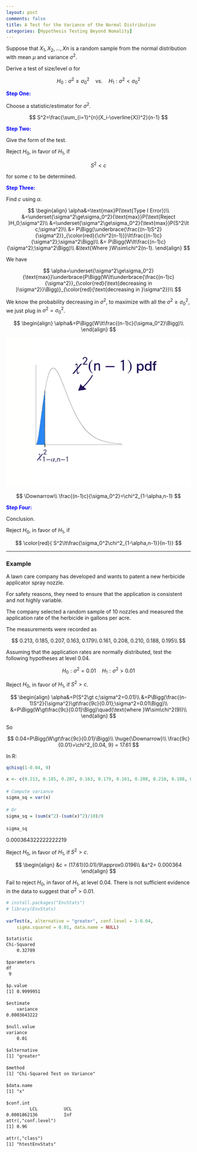 ```yaml
---
layout: post
comments: false
title: A Test for the Variance of the Normal Distribution
categories: [Hypothesis Testing Beyond Nomality]
---
```


Suppose that $X_1,X_2,...,Xn$ is a random sample from the normal distribution with mean $\mu$ and variance $\sigma^2$.

Derive a test of size/level $\alpha$ for

$$
  H_0:\sigma^2\ge\sigma_0^2\quad\text{vs.}\quad H_1:\sigma^2\lt\sigma_0^2
$$

<font color='blue'><b>Step One:</b></font>

Choose a statistic/estimator for $\sigma^2$.

$$
  S^2=\frac{\sum_{i=1}^{n}(X_i-\overline{X})^2}{n-1}
$$

<font color='blue'><b>Step Two:</b></font>

Give the form of the test.

Reject $H_0$, in favor of $H_1$, if 

$$
  S^2\lt c
$$

for some $c$ to be determined.

<font color='blue'><b>Step Three:</b></font>

Find $c$ using $\alpha$.

$$
  \begin{align}
    \alpha&=\text{max}P(\text{Type I Error})\\
    &=\underset{\sigma^2\ge\sigma_0^2}{\text{max}}P(\text{Reject }H_0;\sigma^2)\\
    &=\underset{\sigma^2\ge\sigma_0^2}{\text{max}}P(S^2\lt c;\sigma^2)\\
    &= P\Bigg(\underbrace{\frac{(n-1)S^2}{\sigma^2}}_{\color{red}{\chi^2(n-1)}}\lt\frac{(n-1)c}{\sigma^2};\sigma^2\Bigg)\\
    &= P\Bigg(W\lt\frac{(n-1)c}{\sigma^2};\sigma^2\Bigg)\\
    &\text{Where }W\sim\chi^2(n-1).
  \end{align}
$$

We have

$$
  \alpha=\underset{\sigma^2\ge\sigma_0^2}{\text{max}}\underbrace{P\Bigg(W\lt\underbrace{\frac{(n-1)c}{\sigma^2}}_{\color{red}{\text{decreasing in }\sigma^2}}\Bigg)}_{\color{red}{\text{decreasing in }\sigma^2}}\\
$$

We know the probability decreasing in $\sigma^2$, to maximize with all the $\sigma^2\ge\sigma_0^2$, we just plug in $\sigma^2=\sigma_0^2$.

$$
  \begin{align}
    \alpha&=P\Bigg(W\lt\frac{(n-1)c}{\sigma_0^2}\Bigg)\\
  \end{align}
$$

![png](\assets\images\notes\a-test-for-the-variance-of-the-normal-distribution.png)

$$
  \Downarrow\\
  \frac{(n-1)c}{\sigma_0^2}=\chi^2_{1-\alpha,n-1}
$$

<font color='blue'><b>Step Four:</b></font>

Conclusion.

Reject $H_0$, in favor of $H_1$, if

$$
  \color{red}{
  S^2\lt\frac{\sigma_0^2\chi^2_{1-\alpha,n-1}}{n-1}}
$$

---

### **Example**

A lawn care company has developed and wants to patent a new herbicide applicator spray nozzle.

For safety reasons, they need to ensure that the application is consistent and not highly variable.

The company selected a random sample of 10 nozzles and measured the application rate of the herbicide in gallons per acre.

The measurements were recorded as

$$
  0.213, 0.185, 0.207, 0.163, 0.179\\
  0.161, 0.208, 0.210, 0.188, 0.195\\
$$

Assuming that the application rates are normally distributed, test the following hypotheses at level $0.04$.

$$
  H_0:\sigma^2=0.01\quad H_1:\sigma^2>0.01
$$

Reject $H_0$, in favor of $H_1$, if $S^2\gt c$.

$$
  \begin{align}
  \alpha&=P(S^2\gt c;\sigma^2=0.01)\\
  &=P\Bigg(\frac{(n-1)S^2}{\sigma^2}\gt\frac{9c}{0.01};\sigma^2=0.01\Bigg)\\
  &=P\Bigg(W\gt\frac{9c}{0.01}\Bigg)\quad(\text{where }W\sim\chi^2(9))\\
  \end{align}
$$

So

$$
  0.04=P\Bigg(W\gt\frac{9c}{0.01}\Bigg)\\
  \huge{\Downarrow}\\
  \frac{9c}{0.01}=\chi^2_{0.04, 9} = 17.61
$$

In R:

```R
qchisq(1-0.04, 9)
```


```R
x <- c(0.213, 0.185, 0.207, 0.163, 0.179, 0.161, 0.208, 0.210, 0.188, 0.195)

# Compute variance
sigma_sq = var(x)

# Or
sigma_sq = (sum(x^2)-(sum(x)^2)/10)/9

sigma_sq
```


0.000364322222222219


Reject $H_0$, in favor of $H_1$, if $S^2\gt c$.

$$
    \begin{align}
        &c = (17.61)(0.01)/9\approx0.0196\\
        &s^2= 0.000364
    \end{align}
$$

Fail to reject $H_0$, in favor of $H_1$, at level $0.04$. There is not sufficient evidence in the data to suggest that $\sigma^2\gt0.01$.


```R
# install.packages("EnvStats")
# library(EnvStats)

varTest(x, alternative = "greater", conf.level = 1-0.04, 
    sigma.squared = 0.01, data.name = NULL)
```


    $statistic
    Chi-Squared 
        0.32789 
    
    $parameters
    df 
     9 
    
    $p.value
    [1] 0.9999951
    
    $estimate
        variance 
    0.0003643222 
    
    $null.value
    variance 
        0.01 
    
    $alternative
    [1] "greater"
    
    $method
    [1] "Chi-Squared Test on Variance"
    
    $data.name
    [1] "x"
    
    $conf.int
             LCL          UCL 
    0.0001862136          Inf 
    attr(,"conf.level")
    [1] 0.96
    
    attr(,"class")
    [1] "htestEnvStats"

